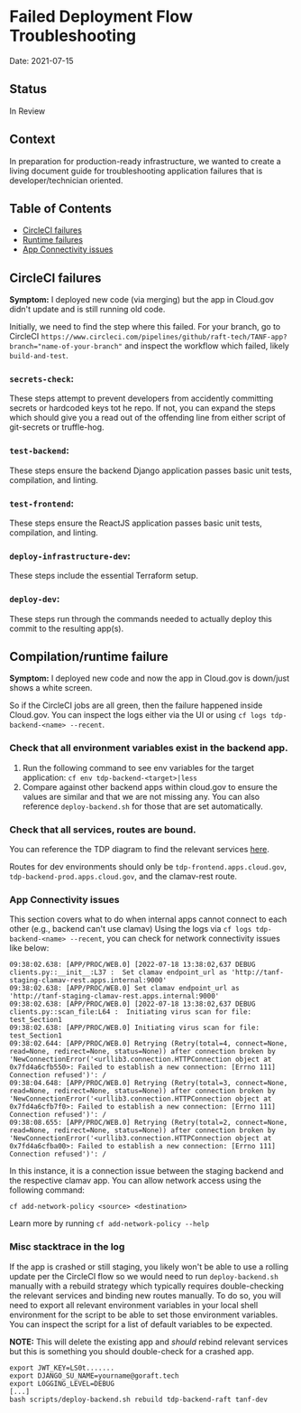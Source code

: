# Failed Deployment Flow Troubleshooting

Date: 2021-07-15

## Status

In Review

## Context
In preparation for production-ready infrastructure, we wanted to create a living document guide for troubleshooting application failures that is developer/technician oriented.

## Table of Contents
+ [CircleCI failures](./Failed-Deployment-Troubleshooting.md#circleci-failures)
+ [Runtime failures](./Failed-Deployment-Troubleshooting.md#compilationruntime-failure)
+ [App Connectivity issues](./Failed-Deployment-Troubleshooting.md#app-connectivity-issues)

## CircleCI failures
**Symptom:** I deployed new code (via merging) but the app in Cloud.gov didn't update and is still running old code.

Initially, we need to find the step where this failed. For your branch, go to CircleCI `https://www.circleci.com/pipelines/github/raft-tech/TANF-app?branch="name-of-your-branch"` and inspect the workflow which failed, likely `build-and-test`.

### `secrets-check`:
These steps attempt to prevent developers from accidently committing secrets or hardcoded keys tot he repo. If not, you can expand the steps which should give you a read out of the offending line from either script of git-secrets or truffle-hog.
### `test-backend`:
These steps ensure the backend Django application passes basic unit tests, compilation, and linting.
### `test-frontend`:
These steps ensure the ReactJS application passes basic unit tests, compilation, and linting.
### `deploy-infrastructure-dev`:
These steps include the essential Terraform setup.
### `deploy-dev`:
These steps run through the commands needed to actually deploy this commit to the resulting app(s).

## Compilation/runtime failure
**Symptom:** I deployed new code and now the app in Cloud.gov is down/just shows a white screen.

So if the CircleCI jobs are all green, then the failure happened inside Cloud.gov. You can inspect the logs either via the UI or using `cf logs tdp-backend-<name> --recent`.


### Check that all environment variables exist in the backend app.
1. Run the following command to see env variables for the target application: `cf env tdp-backend-<target>|less`
2. Compare against other backend apps within cloud.gov to ensure the values are similar and that we are not missing any. You can also reference `deploy-backend.sh` for those that are set automatically.


### Check that all services, routes are bound.
You can reference the TDP diagram to find the relevant services [here](images/tdp-environments.png).

Routes for dev environments should only be `tdp-frontend.apps.cloud.gov`, `tdp-backend-prod.apps.cloud.gov`, and the clamav-rest route.

### App Connectivity issues
This section covers what to do when internal apps cannot connect to each other (e.g., backend can't use clamav)
Using the logs via `cf logs tdp-backend-<name> --recent`, you can check for network connectivity issues like below:
```
09:38:02.638: [APP/PROC/WEB.0] [2022-07-18 13:38:02,637 DEBUG clients.py::__init__:L37 :  Set clamav endpoint_url as 'http://tanf-staging-clamav-rest.apps.internal:9000'
09:38:02.638: [APP/PROC/WEB.0] Set clamav endpoint_url as 'http://tanf-staging-clamav-rest.apps.internal:9000'
09:38:02.638: [APP/PROC/WEB.0] [2022-07-18 13:38:02,637 DEBUG clients.py::scan_file:L64 :  Initiating virus scan for file: test_Section1
09:38:02.638: [APP/PROC/WEB.0] Initiating virus scan for file: test_Section1
09:38:02.644: [APP/PROC/WEB.0] Retrying (Retry(total=4, connect=None, read=None, redirect=None, status=None)) after connection broken by 'NewConnectionError('<urllib3.connection.HTTPConnection object at 0x7fd4a6cfb550>: Failed to establish a new connection: [Errno 111] Connection refused')': /
09:38:04.648: [APP/PROC/WEB.0] Retrying (Retry(total=3, connect=None, read=None, redirect=None, status=None)) after connection broken by 'NewConnectionError('<urllib3.connection.HTTPConnection object at 0x7fd4a6cfb7f0>: Failed to establish a new connection: [Errno 111] Connection refused')': /
09:38:08.655: [APP/PROC/WEB.0] Retrying (Retry(total=2, connect=None, read=None, redirect=None, status=None)) after connection broken by 'NewConnectionError('<urllib3.connection.HTTPConnection object at 0x7fd4a6cfba00>: Failed to establish a new connection: [Errno 111] Connection refused')': /
```

In this instance, it is a connection issue between the staging backend and the respective clamav app. You can allow network access using the following command:

```
cf add-network-policy <source> <destination>
```
Learn more by running `cf add-network-policy --help`

### Misc stacktrace in the log
If the app is crashed or still staging, you likely won't be able to use a rolling update per the CircleCI flow so we would need to run `deploy-backend.sh` manually with a rebuild strategy which typically requires double-checking the relevant services and binding new routes manually. To do so, you will need to export all relevant environment variables in your local shell environment for the script to be able to set those environment variables. You can inspect the script for a list of default variables to be expected.

**NOTE:** This will delete the existing app and *should* rebind relevant services but this is something you should double-check for a crashed app.

```
export JWT_KEY=LS0t.......
export DJANGO_SU_NAME=yourname@goraft.tech
export LOGGING_LEVEL=DEBUG
[...]
bash scripts/deploy-backend.sh rebuild tdp-backend-raft tanf-dev
```